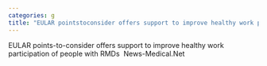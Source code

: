 ```yaml
---
categories: g
title: "EULAR pointstoconsider offers support to improve healthy work participation of people with RMDs  NewsMedicalNet"
---
```

EULAR points-to-consider offers support to improve healthy work participation of people with RMDs&nbsp;&nbsp;News-Medical.Net